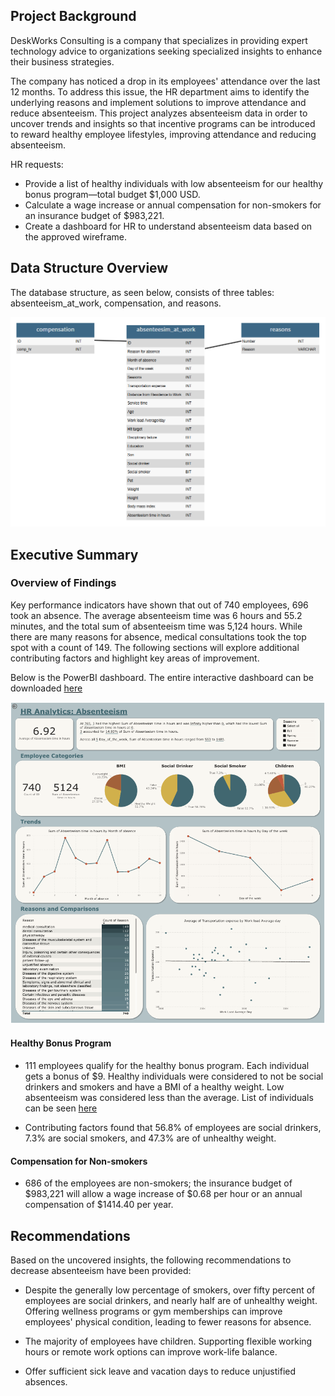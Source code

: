 ## Project Background
DeskWorks Consulting is a company that specializes in providing expert technology advice to organizations seeking specialized insights to enhance their business strategies.

The company has noticed a drop in its employees' attendance over the last 12 months. To address this issue, the HR department aims to identify the underlying reasons and implement solutions to improve attendance and reduce absenteeism. This project analyzes absenteeism data in order to uncover trends and insights so that incentive programs can be introduced to reward healthy employee lifestyles, improving attendance and reducing absenteeism.

HR requests:
- Provide a list of healthy individuals with low absenteeism for our healthy bonus program—total budget $1,000 USD.
- Calculate a wage increase or annual compensation for non-smokers for an insurance budget of $983,221.
- Create a dashboard for HR to understand absenteeism data based on the approved wireframe.

## Data Structure Overview
The database structure, as seen below, consists of three tables: absenteeism_at_work, compensation, and reasons.

![alt text](https://github.com/AlexisSamp/Data-to-Health-Analysis/blob/main/entity_relationship_diagram.PNG)

## Executive Summary
### Overview of Findings
Key performance indicators have shown that out of 740 employees, 696 took an absence. The average absenteeism time was 6 hours and 55.2 minutes, and the total sum of absenteeism time was 5,124 hours. While there are many reasons for absence, medical consultations took the top spot with a count of 149. The following sections will explore additional contributing factors and highlight key areas of improvement.

Below is the PowerBI dashboard. The entire interactive dashboard can be downloaded [here](https://github.com/AlexisSamp/Data-to-Health-Analysis/blob/main/dashboard.pbix)

![alt text](https://github.com/AlexisSamp/Data-to-Health-Analysis/blob/main/dashboard_image.PNG)

#### Healthy Bonus Program
- 111 employees qualify for the healthy bonus program. Each individual gets a bonus of $9. Healthy individuals were considered to not be social drinkers and smokers and have a BMI of a healthy weight. Low absenteeism was considered less than the average. List of individuals can be seen [here](https://github.com/AlexisSamp/Data-to-Health-Analysis/blob/main/list_of_healthiest_employees_for_bonus.csv)

- Contributing factors found that 56.8% of employees are social drinkers, 7.3% are social smokers, and 47.3% are of unhealthy weight.

#### Compensation for Non-smokers
- 686 of the employees are non-smokers; the insurance budget of $983,221 will allow a wage increase of $0.68 per hour or an annual compensation of $1414.40 per year. 

## Recommendations
Based on the uncovered insights, the following recommendations to decrease absenteeism have been provided:

- Despite the generally low percentage of smokers, over fifty percent of employees are social drinkers, and nearly half are of unhealthy weight. Offering wellness programs or gym memberships can improve employees' physical condition, leading to fewer reasons for absence.

- The majority of employees have children. Supporting flexible working hours or remote work options can improve work-life balance.

- Offer sufficient sick leave and vacation days to reduce unjustified absences. 
